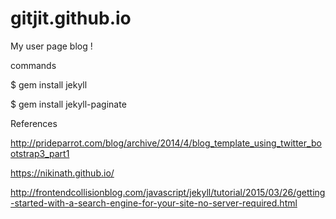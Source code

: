 # gitjit.github.io
My user page blog !

commands

$ gem install jekyll 

$ gem install jekyll-paginate

References

<http://prideparrot.com/blog/archive/2014/4/blog_template_using_twitter_bootstrap3_part1>

<https://nikinath.github.io/>

<http://frontendcollisionblog.com/javascript/jekyll/tutorial/2015/03/26/getting-started-with-a-search-engine-for-your-site-no-server-required.html>